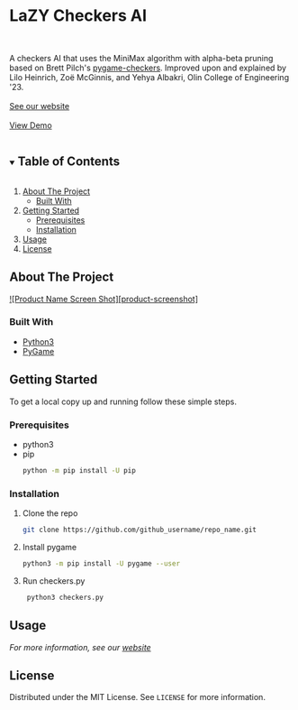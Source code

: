 <p>
  <h1>LaZY Checkers AI</h1>
  <br />
  <p>
    A checkers AI that uses the MiniMax algorithm with alpha-beta pruning based on Brett Pilch's
    <a href="https://github.com/brettpilch/pygame-checkers"> pygame-checkers</a>.
    Improved upon and explained by Lilo Heinrich, Zoë McGinnis, and Yehya Albakri, 
    Olin College of Engineering '23. <br /><br />
    <a href="https://sites.google.com/view/lazyy/home">See our website<br /><br />
    <a href="https://repl.it/@Mickmcginnis/lazycheckers?lite=true">View Demo</a>
  </p>
</p>



<!-- TABLE OF CONTENTS -->
<details open="open">
  <summary><h2 style="display: inline-block">Table of Contents</h2></summary>
  <ol>
    <li>
      <a href="#about-the-project">About The Project</a>
      <ul>
        <li><a href="#built-with">Built With</a></li>
      </ul>
    </li>
    <li>
      <a href="#getting-started">Getting Started</a>
      <ul>
        <li><a href="#prerequisites">Prerequisites</a></li>
        <li><a href="#installation">Installation</a></li>
      </ul>
    </li>
    <li><a href="#usage">Usage</a></li>
    <li><a href="#license">License</a></li>
  </ol>
</details>



<!-- ABOUT THE PROJECT -->
## About The Project

[![Product Name Screen Shot][product-screenshot]](https://example.com)


### Built With

* [Python3]()
* [PyGame]()

<!-- GETTING STARTED -->
## Getting Started

To get a local copy up and running follow these simple steps.

### Prerequisites

* python3
* pip
  ```sh
  python -m pip install -U pip
  ```

### Installation

1. Clone the repo
   ```sh
   git clone https://github.com/github_username/repo_name.git
   ```
2. Install pygame
   ```sh
   python3 -m pip install -U pygame --user
   ```
3. Run checkers.py
   ```sh
    python3 checkers.py
   ```

<!-- USAGE EXAMPLES -->
## Usage

_For more information, see our [website](https://sites.google.com/view/lazyy/home)_


<!-- LICENSE -->
## License

Distributed under the MIT License. See `LICENSE` for more information.


<!-- MARKDOWN LINKS & IMAGES -->
<!-- https://www.markdownguide.org/basic-syntax/#reference-style-links -->
[license-shield]: https://img.shields.io/github/license/github_username/repo.svg?style=for-the-badge
[license-url]: https://github.com/github_username/repo/blob/master/LICENSE.txt
